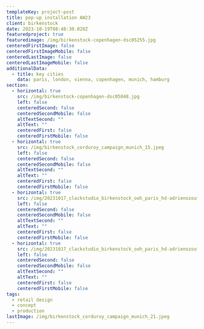 ```yaml
---
templateKey: project-post
title: pop-up installation AW23
client: birkenstock
date: 2023-10-19T08:48:30.020Z
featuredproject: true
featuredimage: /img/birkenstock-copenhagen-dsc05255.jpg
centeredFirstImage: false
centeredFirstImageMobile: false
centeredLastImage: false
centeredLastImageMobile: false
additionalData:
  - title: key cities
    data: paris, london, vienna, copenhagen, munich, hamburg
section:
  - horizontal: true
    src: /img/birkenstock-copenhagen-dsc05048.jpg
    left: false
    centeredSecond: false
    centeredSecondMobile: false
    altTextSecond: ""
    altText: ""
    centeredFirst: false
    centeredFirstMobile: false
  - horizontal: true
    src: /img/birkenstock_corduroy_campaign_munich_15.jpeg
    left: false
    centeredSecond: false
    centeredSecondMobile: false
    altTextSecond: ""
    altText: ""
    centeredFirst: false
    centeredFirstMobile: false
  - horizontal: true
    src: /img/20231017_clackstudio_birkenstock_ooh_paris_hd-adrienozouf-28.jpg
    left: false
    centeredSecond: false
    centeredSecondMobile: false
    altTextSecond: ""
    altText: ""
    centeredFirst: false
    centeredFirstMobile: false
  - horizontal: true
    src: /img/20231017_clackstudio_birkenstock_ooh_paris_hd-adrienozouf-19.jpg
    left: false
    centeredSecond: false
    centeredSecondMobile: false
    altTextSecond: ""
    altText: ""
    centeredFirst: false
    centeredFirstMobile: false
tags:
  - retail design
  - concept
  - production
lastImage: /img/birkenstock_corduroy_campaign_munich_21.jpeg
---
```

